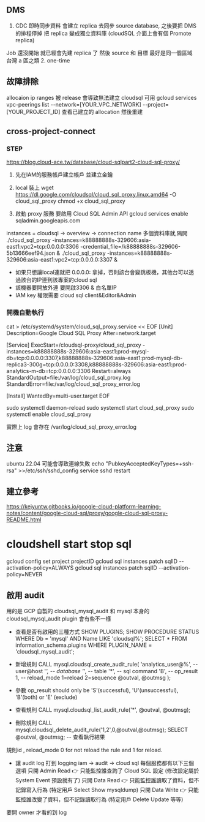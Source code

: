 ## DMS
1. CDC 即時同步資料
會建立 replica 去同步 source database, 之後要把 DMS 的排程停掉 把 replica 變成獨立資料庫 (cloudSQL 介面上會有個 Promote replica)

Job 還沒開始 就已經會先建 replica 了
然後 source 和 目標 最好是同一個區域 台灣 a 區之類
2. one-time 

## 故障排除
allocaion ip ranges 被 release 會導致無法建立 cloudsql
可用 
gcloud services vpc-peerings list --network=[YOUR_VPC_NETWORK] --project=[YOUR_PROJECT_ID]
查看已建立的 allocation 然後重建

## cross-project-connect
### STEP
https://blog.cloud-ace.tw/database/cloud-sqlpart2-cloud-sql-proxy/
1. 先在IAM的服務帳戶建立帳戶
並建立金鑰

2. local 裝上
wget https://dl.google.com/cloudsql/cloud_sql_proxy.linux.amd64 -O cloud_sql_proxy
chmod +x cloud_sql_proxy

3. 啟動 proxy 服務
要啟用 Cloud SQL Admin API
gcloud services enable sqladmin.googleapis.com

instances = cloudsql -> overview -> connection name
多個資料庫就,隔開
./cloud_sql_proxy -instances=k88888888s-329606:asia-east1:vpc2=tcp:0.0.0.0:3306 -credential_file=/k88888888s-329606-5b13666eef94.json &
./cloud_sql_proxy -instances=k88888888s-329606:asia-east1:vpc2=tcp:0.0.0.0:3307 &
* 如果只想讓local連就把 0.0.0.0: 拿掉，否則該台會變跳板機，其他台可以透過該台的IP連到該專案的cloud sql
* 該機器要開放外連 要開啟3306 & 白名單IP
* IAM key 權限需要 cloud sql client&Editor&Admin

### 開機自動執行

cat > /etc/systemd/system/cloud_sql_proxy.service << EOF
[Unit]
Description=Google Cloud SQL Proxy
After=network.target

[Service]
ExecStart=/cloudsql-proxy/cloud_sql_proxy -instances=k88888888s-329606:asia-east1:prod-mysql-db=tcp:0.0.0.0:3307,k88888888s-329606:asia-east1:prod-mysql-db-replica3-300g=tcp:0.0.0.0:3308,k88888888s-329606:asia-east1:prod-analytics-m-db=tcp:0.0.0.0:3306
Restart=always
StandardOutput=file:/var/log/cloud_sql_proxy.log
StandardError=file:/var/log/cloud_sql_proxy_error.log

[Install]
WantedBy=multi-user.target
EOF

sudo systemctl daemon-reload
sudo systemctl start cloud_sql_proxy
sudo systemctl enable cloud_sql_proxy

實際上 log 會存在
/var/log/cloud_sql_proxy_error.log

## 注意
ubuntu 22.04 可能會導致連線失敗
echo "PubkeyAcceptedKeyTypes=+ssh-rsa" >>/etc/ssh/sshd_config 
service sshd restart

## 建立參考
https://kejyuntw.gitbooks.io/google-cloud-platform-learning-notes/content/google-cloud-sql/proxy/google-cloud-sql-proxy-README.html

# cloudshell start stop sql
gcloud config set project projectID
gcloud sql instances patch sqlID --activation-policy=ALWAYS
gcloud sql instances patch sqlID --activation-policy=NEVER

## 啟用 audit
用的是 GCP 自製的 cloudsql_mysql_audit 和 mysql 本身的 cloudsql_mysql_audit plugin 會有些不一樣

* 查看是否有啟用的三種方式
SHOW PLUGINS;
SHOW PROCEDURE STATUS WHERE Db = 'mysql' AND Name LIKE 'cloudsql%';
SELECT * FROM information_schema.plugins WHERE PLUGIN_NAME = 'cloudsql_mysql_audit';

* 新增規則
CALL mysql.cloudsql_create_audit_rule(
    'analytics_user@%',   -- user@host
    '*',         -- database
    '*',         -- table
    '*',         -- sql command
    'B',         -- op_result
    1,           -- reload_mode 1=reload 2=sequence
    @outval,
    @outmsg
);

* 參數
op_result should only be 'S'(successful), 'U'(unsuccessful), 'B'(both) or 'E' (exclude) 

* 查看規則
CALL mysql.cloudsql_list_audit_rule('*', @outval, @outmsg);

* 刪除規則
CALL mysql.cloudsql_delete_audit_rule('1,2',0,@outval,@outmsg);
SELECT @outval, @outmsg; -- 查看執行結果

規則id , reload_mode
0 for not reload the rule and 1 for reload.

* 讓 audit log 打到 logging
iam -> audit -> cloud sql 每個服務都有以下三個選項
只開 Admin Read 👉 只能監控誰查詢了 Cloud SQL 設定 (修改設定屬於 System Event 預設就有了)
只開 Data Read 👉 只能監控誰讀取了資料，但不記錄寫入行為 (特定用戶 Select Show mysqldump)
只開 Data Write 👉 只能監控誰改變了資料，但不記錄讀取行為 (特定用戶 Delete Update 等等)

要開 owner 才看的到 log